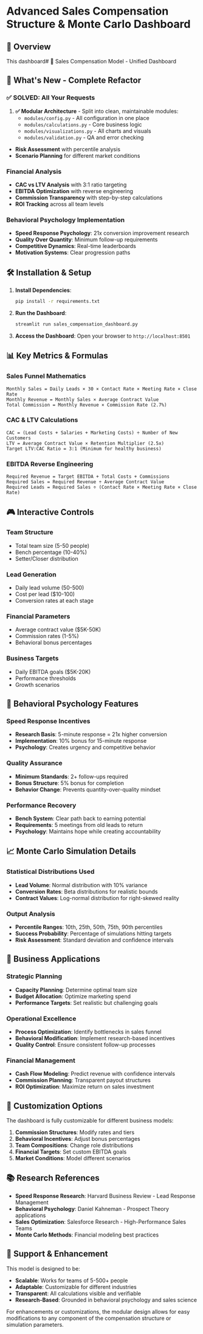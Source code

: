 # Advanced Sales Compensation Structure & Monte Carlo Dashboard

## 🎯 Overview

This dashboard# 💎 Sales Compensation Model - Unified Dashboard

## 🚀 What's New - Complete Refactor

### ✅ **SOLVED: All Your Requests**

1. **✅ Modular Architecture** - Split into clean, maintainable modules:
   - `modules/config.py` - All configuration in one place
   - `modules/calculations.py` - Core business logic
   - `modules/visualizations.py` - All charts and visuals
   - `modules/validation.py` - QA and error checking
- **Risk Assessment** with percentile analysis
- **Scenario Planning** for different market conditions

### Financial Analysis
- **CAC vs LTV Analysis** with 3:1 ratio targeting
- **EBITDA Optimization** with reverse engineering
- **Commission Transparency** with step-by-step calculations
- **ROI Tracking** across all team levels

### Behavioral Psychology Implementation
- **Speed Response Psychology**: 21x conversion improvement research
- **Quality Over Quantity**: Minimum follow-up requirements
- **Competitive Dynamics**: Real-time leaderboards
- **Motivation Systems**: Clear progression paths

## 🛠 Installation & Setup

1. **Install Dependencies**:
   ```bash
   pip install -r requirements.txt
   ```

2. **Run the Dashboard**:
   ```bash
   streamlit run sales_compensation_dashboard.py
   ```

3. **Access the Dashboard**:
   Open your browser to `http://localhost:8501`

## 📊 Key Metrics & Formulas

### Sales Funnel Mathematics
```
Monthly Sales = Daily Leads × 30 × Contact Rate × Meeting Rate × Close Rate
Monthly Revenue = Monthly Sales × Average Contract Value
Total Commission = Monthly Revenue × Commission Rate (2.7%)
```

### CAC & LTV Calculations
```
CAC = (Lead Costs + Salaries + Marketing Costs) ÷ Number of New Customers
LTV = Average Contract Value × Retention Multiplier (2.5x)
Target LTV:CAC Ratio = 3:1 (Minimum for healthy business)
```

### EBITDA Reverse Engineering
```
Required Revenue = Target EBITDA + Total Costs + Commissions
Required Sales = Required Revenue ÷ Average Contract Value
Required Leads = Required Sales ÷ (Contact Rate × Meeting Rate × Close Rate)
```

## 🎮 Interactive Controls

### Team Structure
- Total team size (5-50 people)
- Bench percentage (10-40%)
- Setter/Closer distribution

### Lead Generation
- Daily lead volume (50-500)
- Cost per lead ($10-100)
- Conversion rates at each stage

### Financial Parameters
- Average contract value ($5K-50K)
- Commission rates (1-5%)
- Behavioral bonus percentages

### Business Targets
- Daily EBITDA goals ($5K-20K)
- Performance thresholds
- Growth scenarios

## 🧠 Behavioral Psychology Features

### Speed Response Incentives
- **Research Basis**: 5-minute response = 21x higher conversion
- **Implementation**: 10% bonus for 15-minute response
- **Psychology**: Creates urgency and competitive behavior

### Quality Assurance
- **Minimum Standards**: 2+ follow-ups required
- **Bonus Structure**: 5% bonus for completion
- **Behavior Change**: Prevents quantity-over-quality mindset

### Performance Recovery
- **Bench System**: Clear path back to earning potential
- **Requirements**: 5 meetings from old leads to return
- **Psychology**: Maintains hope while creating accountability

## 📈 Monte Carlo Simulation Details

### Statistical Distributions Used
- **Lead Volume**: Normal distribution with 10% variance
- **Conversion Rates**: Beta distributions for realistic bounds
- **Contract Values**: Log-normal distribution for right-skewed reality

### Output Analysis
- **Percentile Ranges**: 10th, 25th, 50th, 75th, 90th percentiles
- **Success Probability**: Percentage of simulations hitting targets
- **Risk Assessment**: Standard deviation and confidence intervals

## 🎯 Business Applications

### Strategic Planning
- **Capacity Planning**: Determine optimal team size
- **Budget Allocation**: Optimize marketing spend
- **Performance Targets**: Set realistic but challenging goals

### Operational Excellence
- **Process Optimization**: Identify bottlenecks in sales funnel
- **Behavioral Modification**: Implement research-based incentives
- **Quality Control**: Ensure consistent follow-up processes

### Financial Management
- **Cash Flow Modeling**: Predict revenue with confidence intervals
- **Commission Planning**: Transparent payout structures
- **ROI Optimization**: Maximize return on sales investment

## 🔧 Customization Options

The dashboard is fully customizable for different business models:

1. **Commission Structures**: Modify rates and tiers
2. **Behavioral Incentives**: Adjust bonus percentages
3. **Team Compositions**: Change role distributions
4. **Financial Targets**: Set custom EBITDA goals
5. **Market Conditions**: Model different scenarios

## 📚 Research References

- **Speed Response Research**: Harvard Business Review - Lead Response Management
- **Behavioral Psychology**: Daniel Kahneman - Prospect Theory applications
- **Sales Optimization**: Salesforce Research - High-Performance Sales Teams
- **Monte Carlo Methods**: Financial modeling best practices

## 🤝 Support & Enhancement

This model is designed to be:
- **Scalable**: Works for teams of 5-500+ people
- **Adaptable**: Customizable for different industries
- **Transparent**: All calculations visible and verifiable
- **Research-Based**: Grounded in behavioral psychology and sales science

For enhancements or customizations, the modular design allows for easy modifications to any component of the compensation structure or simulation parameters.
